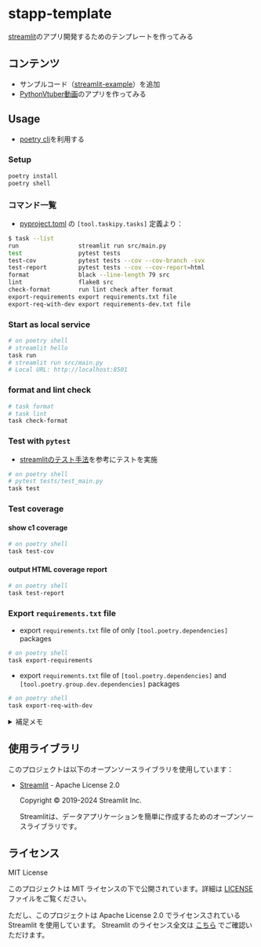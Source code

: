 # stapp-template
[streamlit](https://streamlit.io/)のアプリ開発するためのテンプレートを作ってみる

## コンテンツ
- サンプルコード（[streamlit-example](https://github.com/streamlit/streamlit-example)）を追加
- [PythonVtuber動画](https://www.youtube.com/watch?v=4nsTce1Oce8)のアプリを作ってみる

## Usage
- [poetry cli](https://python-poetry.org/docs/)を利用する

### Setup
```sh
poetry install
poetry shell
```

### コマンド一覧
- [pyproject.toml](./pyproject.toml) の `[tool.taskipy.tasks]` 定義より：
```sh
$ task --list
run                 streamlit run src/main.py
test                pytest tests
test-cov            pytest tests --cov --cov-branch -svx
test-report         pytest tests --cov --cov-report=html
format              black --line-length 79 src
lint                flake8 src
check-format        run lint check after format
export-requirements export requirements.txt file
export-req-with-dev export requirements-dev.txt file
```

### Start as local service
```sh
# on poetry shell
# streamlit hello
task run
# streamlit run src/main.py
# Local URL: http://localhost:8501
```


### format and lint check
```sh
# task format
# task lint
task check-format
```


### Test with `pytest`
- [streamlitのテスト手法](https://docs.streamlit.io/develop/concepts/app-testing/get-started)を参考にテストを実施
```sh
# on poetry shell
# pytest tests/test_main.py
task test
```

### Test coverage

#### show c1 coverage
```sh
# on poetry shell
task test-cov
```

#### output HTML coverage report
```sh
# on poetry shell
task test-report
```

### Export `requirements.txt` file

- export `requirements.txt` file of only `[tool.poetry.dependencies]` packages
```sh
# on poetry shell
task export-requirements
```

- export `requirements.txt` file of `[tool.poetry.dependencies]` and `[tool.poetry.group.dev.dependencies]` packages
```sh
# on poetry shell
task export-req-with-dev
```


<details><summary>補足メモ</summary>

## 他プロジェクトでの利用手順例
### 01. リポジトリURLの変更
- `git-clone`したあと、`git-remote`でoriginを変更する
```sh
PROJECT_NAME="stapp-excel2csv"
GITHUB_URL="https://github.com/sgtao/${PROJECT_NAME}.git"
git clone https://github.com/sgtao/stapp-template.git $PROJECT_NAME
cd  $PROJECT_NAME
# git remote add origin $GITHUB_URL
git remote set-url origin $GITHUB_URL
git branch -M main
# GitHub二リポジトリを作成したあとに`git-push`実施
git push -u origin main
```

### 02．`pyproject.toml`の変更
- `pyproject.toml`ファイルの`[tool.poetry]`グループを変更する
```toml
[tool.poetry]
- name = "stapp-template"
+ name = "csv_viewer"
version = "0.1.0"
- description = "streamlit project template for quick start"
- authors = ["Shogo Ogami <sg.tao.so@gmail.com>"]
- license = "Apache-2.0"
+ description = "CSV fileviewer" # 必要に応じて
+ authors = ["YYYY ZZZ <yyyy.zzz@gmail.com>"]
+ license = "MIT License" # 必要に応じて
```

### 03．`README.md`・`LICENSE`ファイルの変更
- `README.md`の変更：
  - タイトル、概要を変更する
  - LICENSEを変更する場合は、`README.md`の下段の表記と`LICENSE`ファイルを変更する

### 04．`src/pages`フォルダ配下などのページ更新
#### 04-1．例）`src/pages/11_csv_viewer.py`を作成
  - `task run`・`task check-format`などで確認
```py
import streamlit as st
import pandas as pd


def csv_viewer():
    st.title("CSVファイルアップローダー")

    ...

# if __name__ == '__main__':
#     csv_viewer()
csv_viewer()
```

#### 04-2．`tests/`フォルダにテストコード追加
- 例）`tests/test_pages_csv_viewer.py`を作成
```py
# test_pages_csv_viewer.py
import sys
import os
from streamlit.testing.v1 import AppTest

# srcディレクトリをモジュール検索パスに追加
sys.path.append(os.path.join(os.path.dirname(__file__), '../src'))

def test_show_title():
    """show title"""
    at = AppTest.from_file("src/pages/11_csv_viewer.py")
    at.run(timeout=30)  # タイムアウトを30秒に設定
    # print(f"at is {at}")
    assert at.title[0].value == "CSVファイルアップローダー"
```

### 05．テンプレートのファイルを削除
```sh
rm src/pages/01_example_app.py
rm src/components/spiral_chart.py src/functions/calculations.py
rm tests/test_pages_example_app.py
#
# 必要に応じてパッケージも削除
poetry remove altair
poetry remove pandas
#
# `src/main.py`のリンク削除
nano src/main.py
# 削除：st.page_link("pages/01_example_app.py", label="Go to Example App", icon="🚀")
```
</details>

## 使用ライブラリ

このプロジェクトは以下のオープンソースライブラリを使用しています：

- [Streamlit](https://streamlit.io/) - Apache License 2.0

  Copyright © 2019-2024 Streamlit Inc.

  Streamlitは、データアプリケーションを簡単に作成するためのオープンソースライブラリです。


## ライセンス
MIT License

このプロジェクトは MIT ライセンスの下で公開されています。詳細は [LICENSE](./LICENSE) ファイルをご覧ください。

ただし、このプロジェクトは Apache License 2.0 でライセンスされている Streamlit を使用しています。
Streamlit のライセンス全文は [こちら](https://github.com/streamlit/streamlit/blob/develop/LICENSE) でご確認いただけます。
